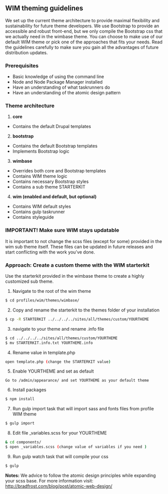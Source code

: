 ## WIM theming guidelines

We set up the current theme architecture to provide maximal flexibility and sustainability for future theme developers. We use Bootstrap to provide an accessible and robust front-end, but we only compile the Bootstrap css that we actually need in the wimbase theme. You can choose to make use of our default WIM theme or pick one of the  approaches that fits your needs. Read the guidelines carefully to make sure you gain all the advantages of future distribution updates.

### Prerequisites
- Basic knowledge of using the command line
- Node and Node Package Manager installed
- Have an understanding of what taskrunners do
- Have an understanding of the atomic design pattern

### Theme architecture
1. **core**
- Contains the default Drupal templates
2. **bootstrap**
- Contains the default Bootstrap templates
- Implements Bootstrap logic
3. **wimbase**
- Overrides both core and Bootstrap templates
- Contains WIM theme logic
- Contains necessary Bootstrap styles
- Contains a sub theme STARTERKIT
4. **wim (enabled and default, but optional)**
- Contains WIM default styles
- Contains gulp taskrunner
- Contains styleguide

### IMPORTANT! Make sure WIM stays updatable
It is important to not change the scss files (except for some) provided in the wim sub theme itself. These files can be updated in future releases and start conflicting with the work you’ve done.


### Approach: Create a custom theme with the WIM starterkit
Use the starterkit provided in the wimbase theme to create a highly customized sub theme.

1. Navigate to the root of the wim theme
```sh
$ cd profiles/wim/themes/wimbase/
```
2. Copy and rename the starterkit to the themes folder of your installation
```sh
$ cp -R STARTERKIT ../../../../sites/all/themes/custom/YOURTHEME
```
3. navigate to your theme and rename .info file
```sh
$ cd ../../../../sites/all/themes/custom/YOURTHEME
$ mv STARTERKIT.info.txt YOURTHEME.info
```
4. Rename value in template.php
```sh
open template.php (change the STARTERKIT value)
```
5. Enable YOURTHEME and set as default
```
Go to /admin/appearance/ and set YOURTHEME as your default theme
```
6. Install packages
```sh
$ npm install
```
7. Run gulp import task that will import sass and fonts files from profile WIM theme
```sh
$ gulp import
```
8. Edit file _variables.scss for your YOURTHEME
```sh
& cd components/
$ open _variables.scss (change value of variables if you need )
```
9. Run gulp watch task that will compile your css
```sh
$ gulp
```

**Notes:** We advice to follow the atomic design principles while expanding your scss base. For more information visit: http://bradfrost.com/blog/post/atomic-web-design/
